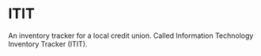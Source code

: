 # ITIT
An inventory tracker for a local credit union. Called Information Technology Inventory Tracker (ITIT). 
